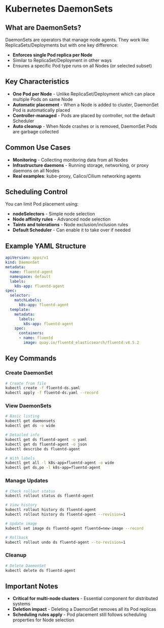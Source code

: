# Kubernetes DaemonSets

## What are DaemonSets?

DaemonSets are operators that manage node agents. They work like ReplicaSets/Deployments but with one key difference:

- **Enforces single Pod replica per Node**
- Similar to ReplicaSet/Deployment in other ways
- Ensures a specific Pod type runs on all Nodes (or selected subset)

## Key Characteristics

- **One Pod per Node** - Unlike ReplicaSet/Deployment which can place multiple Pods on same Node
- **Automatic placement** - When a Node is added to cluster, DaemonSet Pod is automatically placed
- **Controller-managed** - Pods are placed by controller, not the default Scheduler
- **Auto cleanup** - When Node crashes or is removed, DaemonSet Pods are garbage collected

## Common Use Cases

- **Monitoring** - Collecting monitoring data from all Nodes
- **Infrastructure daemons** - Running storage, networking, or proxy daemons on all Nodes
- **Real examples**: kube-proxy, Calico/Cilium networking agents

## Scheduling Control

You can limit Pod placement using:

- **nodeSelectors** - Simple node selection
- **Node affinity rules** - Advanced node selection
- **Taints and tolerations** - Node exclusion/inclusion rules
- **Default Scheduler** - Can enable it to take over if needed

## Example YAML Structure
```yaml
apiVersion: apps/v1
kind: DaemonSet
metadata:
  name: fluentd-agent
  namespace: default
  labels:
    k8s-app: fluentd-agent
spec:
  selector:
    matchLabels:
      k8s-app: fluentd-agent
  template:
    metadata:
      labels:
        k8s-app: fluentd-agent
    spec:
      containers:
      - name: fluentd
        image: quay.io/fluentd_elasticsearch/fluentd:v4.5.2
```

## Key Commands

### Create DaemonSet
```bash
# Create from file
kubectl create -f fluentd-ds.yaml
kubectl apply -f fluentd-ds.yaml --record
```

### View DaemonSets
```bash
# Basic listing
kubectl get daemonsets
kubectl get ds -o wide

# Detailed info
kubectl get ds fluentd-agent -o yaml
kubectl get ds fluentd-agent -o json
kubectl describe ds fluentd-agent

# With labels
kubectl get all -l k8s-app=fluentd-agent -o wide
kubectl get ds,po -l k8s-app=fluentd-agent
```

### Manage Updates
```bash
# Check rollout status
kubectl rollout status ds fluentd-agent

# View history
kubectl rollout history ds fluentd-agent
kubectl rollout history ds fluentd-agent --revision=1

# Update image
kubectl set image ds fluentd-agent fluentd=new-image --record

# Rollback
kubectl rollout undo ds fluentd-agent --to-revision=1
```

### Cleanup
```bash
# Delete DaemonSet
kubectl delete ds fluentd-agent
```

## Important Notes

- **Critical for multi-node clusters** - Essential component for distributed systems
- **Deletion impact** - Deleting a DaemonSet removes all its Pod replicas
- **Scheduling rules apply** - Pod placement still follows scheduling properties for Node selection
